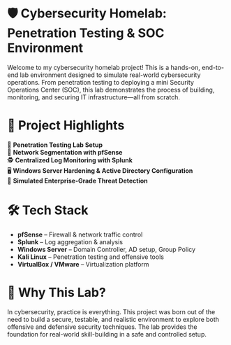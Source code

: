 # 🛡️ Cybersecurity Homelab: Penetration Testing & SOC Environment

Welcome to my cybersecurity homelab project! This is a hands-on, end-to-end lab environment designed to simulate real-world cybersecurity operations. From penetration testing to deploying a mini Security Operations Center (SOC), this lab demonstrates the process of building, monitoring, and securing IT infrastructure—all from scratch.

# 🚀 Project Highlights

🔐 **Penetration Testing Lab Setup**  
📡 **Network Segmentation with pfSense**  
🕵️ **Centralized Log Monitoring with Splunk**  
🖥️ **Windows Server Hardening & Active Directory Configuration**  
🔄 **Simulated Enterprise-Grade Threat Detection**

# 🛠️ Tech Stack

- **pfSense** – Firewall & network traffic control  
- **Splunk** – Log aggregation & analysis  
- **Windows Server** – Domain Controller, AD setup, Group Policy  
- **Kali Linux** – Penetration testing and offensive tools  
- **VirtualBox / VMware** – Virtualization platform

# 🧠 Why This Lab?

In cybersecurity, practice is everything. This project was born out of the need to build a secure, testable, and realistic environment to explore both offensive and defensive security techniques. The lab provides the foundation for real-world skill-building in a safe and controlled setup.


